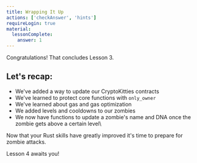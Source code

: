 ```yaml
---
title: Wrapping It Up
actions: ['checkAnswer', 'hints']
requireLogin: true
material:
  lessonComplete:
    answer: 1
---
```


Congratulations! That concludes Lesson 3.

## Let's recap:

- We've added a way to update our CryptoKitties contracts
- We've learned to protect core functions with `only_owner`
- We've learned about gas and gas optimization
- We added levels and cooldowns to our zombies
- We now have functions to update a zombie's name and DNA once the zombie gets above a certain level\

Now that your Rust skills have greatly improved it's time to prepare for zombie attacks. 

Lesson 4 awaits you!
